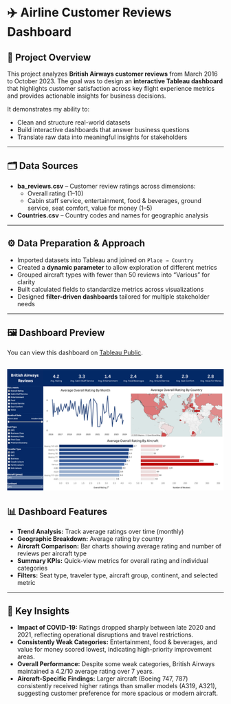 # ✈️ Airline Customer Reviews Dashboard

## 📌 Project Overview

This project analyzes **British Airways customer reviews** from March 2016 to October 2023. The goal was to design an **interactive Tableau dashboard** that highlights customer satisfaction across key flight experience metrics and provides actionable insights for business decisions.  

It demonstrates my ability to:  

- Clean and structure real-world datasets  
- Build interactive dashboards that answer business questions  
- Translate raw data into meaningful insights for stakeholders  

---

## 🗂️ Data Sources

- **ba_reviews.csv** – Customer review ratings across dimensions:
  - Overall rating (1–10)  
  - Cabin staff service, entertainment, food & beverages, ground service, seat comfort, value for money (1–5)  
- **Countries.csv** – Country codes and names for geographic analysis  

---

## ⚙️ Data Preparation & Approach

- Imported datasets into Tableau and joined on `Place → Country`  
- Created a **dynamic parameter** to allow exploration of different metrics  
- Grouped aircraft types with fewer than 50 reviews into “Various” for clarity  
- Built calculated fields to standardize metrics across visualizations  
- Designed **filter-driven dashboards** tailored for multiple stakeholder needs  

---

## 🖼️ Dashboard Preview

You can view this dashboard on [Tableau Public](https://public.tableau.com/app/profile/apurva.khangar2606/viz/AirlineCustomerReviewsAnalysis/Dashboard12). 

![Airline Customer Review Dashboard](https://github.com/ApurvaKhangar/Airline-Customer-Reviews-Analysis-Tableau/blob/main/Airline%20Reviews%20Dashboard.png)  
---

## 📊 Dashboard Features

- **Trend Analysis:** Track average ratings over time (monthly)  
- **Geographic Breakdown:** Average rating by country  
- **Aircraft Comparison:** Bar charts showing average rating and number of reviews per aircraft type  
- **Summary KPIs:** Quick-view metrics for overall rating and individual categories  
- **Filters:** Seat type, traveler type, aircraft group, continent, and selected metric  

---

## 🔎 Key Insights

- **Impact of COVID-19:** Ratings dropped sharply between late 2020 and 2021, reflecting operational disruptions and travel restrictions.  
- **Consistently Weak Categories:** Entertainment, food & beverages, and value for money scored lowest, indicating high-priority improvement areas.  
- **Overall Performance:** Despite some weak categories, British Airways maintained a 4.2/10 average rating over 7 years.  
- **Aircraft-Specific Findings:** Larger aircraft (Boeing 747, 787) consistently received higher ratings than smaller models (A319, A321), suggesting customer preference for more spacious or modern aircraft.  
